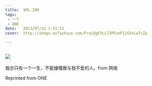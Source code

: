 ```yaml
---
title:	VOL.288
tags:
 - 一个
 - ONE
date:	2013/07/22 1:43:33
cover:	http://image.wufazhuce.com/FruLQgEYLL73PFunP12SXxLw7cZa

---
```

![](http://image.wufazhuce.com/FruLQgEYLL73PFunP12SXxLw7cZa)
---

我亦只有一个一生，不能慷慨赠与我不爱的人。from 网络
 
Reprinted from ONE
